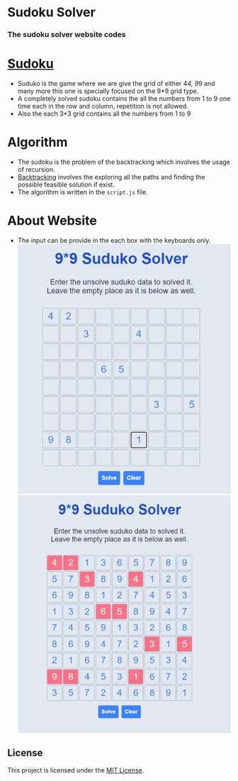 # Sudoku Solver
### The sudoku solver website codes

# [Sudoku](https://en.wikipedia.org/wiki/Sudoku)
- Suduko is the game where we are give the grid of either 4*4, 9*9 and many more this one is specially focused on the 9*9 grid type.
- A completely solved sudoku contains the all the numbers from 1 to 9 one time each in the row and column, repetition is not allowed.
- Also the each 3*3 grid contains all the numbers from 1 to 9

# Algorithm
- The sudoku is the problem of the backtracking which involves the usage of recursion.
- [Backtracking](https://en.wikipedia.org/wiki/Backtracking) involves the exploring all the paths and finding the possible feasible solution if exist.
- The algorithm is written in the `script.js` file.

# About Website
- The input can be provide in the each box with the keyboards only.
![Sudoku Unsolved](Images/sudokuUnsolved.png)
![Sudoku Solved](Images/sudokuSolved.png)

## License
This project is licensed under the [MIT License](LICENSE).
